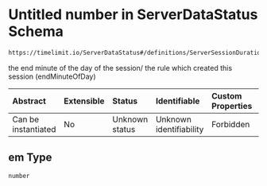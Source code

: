 # Untitled number in ServerDataStatus Schema

```txt
https://timelimit.io/ServerDataStatus#/definitions/ServerSessionDurationItem/properties/em
```

the end minute of the day of the session/ the rule
which created this session (endMinuteOfDay)

| Abstract            | Extensible | Status         | Identifiable            | Custom Properties | Additional Properties | Access Restrictions | Defined In                                                                            |
| :------------------ | :--------- | :------------- | :---------------------- | :---------------- | :-------------------- | :------------------ | :------------------------------------------------------------------------------------ |
| Can be instantiated | No         | Unknown status | Unknown identifiability | Forbidden         | Allowed               | none                | [ServerDataStatus.schema.json\*](ServerDataStatus.schema.json "open original schema") |

## em Type

`number`
